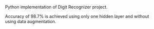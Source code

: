 Python implementation of Digit Recognizer project.

Accuracy of 98.7% is achieved using only one hidden layer and without using data augmentation.
